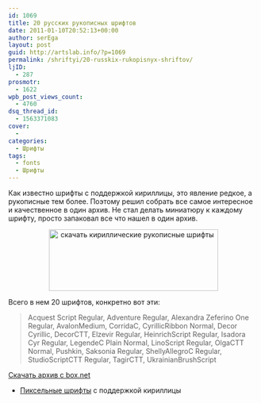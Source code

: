 ```yaml
---
id: 1069
title: 20 русских рукописных шрифтов
date: 2011-01-10T20:52:13+00:00
author: serEga
layout: post
guid: http://artslab.info/?p=1069
permalink: /shriftyi/20-russkix-rukopisnyx-shriftov/
ljID:
  - 287
prosmotr:
  - 1622
wpb_post_views_count:
  - 4760
dsq_thread_id:
  - 1563371083
cover:
  -
categories:
  - Шрифты
tags:
  - fonts
  - Шрифты
---
```

Как известно шрифты с поддержкой кириллицы, это явление редкое, а рукописные тем более. Поэтому решил собрать все самое интересное и качественное в один архив. Не стал делать миниатюру к каждому шрифту, просто запаковал все что нашел в один архив.

<center>
  <img src="http://artslab.info/wp-content/uploads/free_cyrillic_handwritten_fonts1.jpg" alt="скачать кириллические рукописные шрифты" title="free_cyrillic_handwritten_fonts" width="341" height="124" class="alignnone size-full wp-image-1072" srcset="http://googledrive.com/host/0B9lHVSSSdxdxd0hjdUdmRzY3Tjg/free_cyrillic_handwritten_fonts1.jpg 341w, http://googledrive.com/host/0B9lHVSSSdxdxd0hjdUdmRzY3Tjg/free_cyrillic_handwritten_fonts1-300x109.jpg 300w" sizes="(max-width: 341px) 100vw, 341px" />
</center>

Всего в нем 20 шрифтов, конкретно вот эти:

> Acquest Script Regular, Adventure Regular, Alexandra Zeferino One Regular, AvalonMedium, CorridaC, CyrillicRibbon Normal, Decor Cyrillic, DecorCTT, Elzevir Regular, HeinrichScript Regular, Isadora Cyr Regular, LegendeC Plain Normal, LinoScript Regular, OlgaCTT Normal, Pushkin, Saksonia Regular, ShellyAllegroC Regular, StudioScriptCTT Regular, TagirCTT, UkrainianBrushScript

[Скачать архив с box.net](http://www.box.net/shared/abqevrt3av)

+ [Пиксельные шрифты](http://artslab.info/2008/04/russkie-pikselnyie-shriftyi/) с поддержкой кириллицы